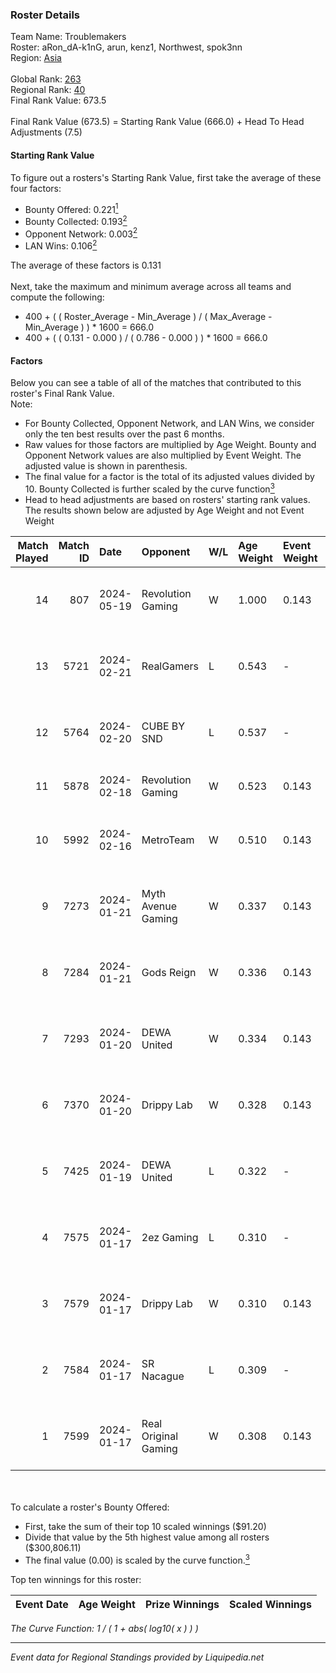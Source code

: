 ### Roster Details<br />
Team Name: Troublemakers<br />
Roster: aRon_dA-k1nG, arun, kenz1, Northwest, spok3nn<br />
Region: [Asia]( ../standings_asia.md)<br />
<br />
Global Rank: [263](../standings_global.md)<br />
Regional Rank: [40]( ../standings_asia.md)<br />
Final Rank Value:  673.5<br />
<br />
Final Rank Value (673.5) = Starting Rank Value (666.0) + Head To Head Adjustments (7.5)<br />

#### Starting Rank Value<br />
To figure out a rosters's Starting Rank Value, first take the average of these four factors:<br />
- Bounty Offered: 0.221[<sup>1</sup>](#table2)
- Bounty Collected: 0.193[<sup>2</sup>](#table1)
- Opponent Network: 0.003[<sup>2</sup>](#table1)
- LAN Wins: 0.106[<sup>2</sup>](#table1)

The average of these factors is 0.131<br />
<br />
Next, take the maximum and minimum average across all teams and compute the following:<br />
- 400 + ( ( Roster_Average - Min_Average ) / ( Max_Average - Min_Average ) ) * 1600 = 666.0
- 400 + ( ( 0.131 - 0.000 ) / ( 0.786 - 0.000 ) ) * 1600 = 666.0


#### Factors<br />
Below you can see a table of all of the matches that contributed to this roster's Final Rank Value.<br />
Note:<br />

- For Bounty Collected, Opponent Network, and LAN Wins, we consider only the ten best results over the past 6 months.
- Raw values for those factors are multiplied by Age Weight. Bounty and Opponent Network values are also multiplied by Event Weight. The adjusted value is shown in parenthesis.
- The final value for a factor is the total of its adjusted values divided by 10. Bounty Collected is further scaled by the curve function[<sup>3</sup>](#curveFunction)
- Head to head adjustments are based on rosters' starting rank values. The results shown below are adjusted by Age Weight and not Event Weight
<span id="table1"></span><br />


| Match Played | Match ID | Date       | Opponent             | W/L | Age Weight | Event Weight | Bounty Collected | Opponent Network | LAN Wins  | H2H Adj. | Roster                                            |
| -: | -: | :- | :- | :- | :- | :- | :- | :- | :- | -: | :- |
|           14 |      807 | 2024-05-19 | Revolution Gaming    | W   | 1.000      | 0.143        | 0.000 (0.000)    | 0.014 (0.002)    | 1 (1.000) |     8.39 | aRon_dA-k1nG, arun, kenz1, Northwest, spok3nn     |
|           13 |     5721 | 2024-02-21 | RealGamers           | L   | 0.543      | -            | -                | -                | -         |    -9.35 | aRon_dA-k1nG, arun, imyGDx, Northwest, nursSSS    |
|           12 |     5764 | 2024-02-20 | CUBE BY SND          | L   | 0.537      | -            | -                | -                | -         |    -8.41 | adai, dosikzz, mag1k3Y, OxygeN, rinn              |
|           11 |     5878 | 2024-02-18 | Revolution Gaming    | W   | 0.523      | 0.143        | 0.000 (0.000)    | 0.014 (0.001)    | 0 (0.000) |     4.34 | DiE, fitch, kamazbob, SNk, xztcu                  |
|           10 |     5992 | 2024-02-16 | MetroTeam            | W   | 0.510      | 0.143        | 0.000 (0.000)    | 0.000 (0.000)    | 0 (0.000) |     2.81 | captoun, DcAky, multibr3nd, ossic0r, ryujintensei |
|            9 |     7273 | 2024-01-21 | Myth Avenue Gaming   | W   | 0.337      | 0.143        | 0.005 (0.000)    | 0.192 (0.009)    | 0 (0.000) |     5.66 | aRon_dA-k1nG, arun, imyGDx, Northwest, nursSSS    |
|            8 |     7284 | 2024-01-21 | Gods Reign           | W   | 0.336      | 0.143        | 0.004 (0.000)    | 0.105 (0.005)    | 0 (0.000) |     5.90 | aRon_dA-k1nG, arun, imyGDx, Northwest, nursSSS    |
|            7 |     7293 | 2024-01-20 | DEWA United          | W   | 0.334      | 0.143        | 0.002 (0.000)    | 0.185 (0.009)    | 0 (0.000) |     6.14 | aRon_dA-k1nG, arun, imyGDx, Northwest, nursSSS    |
|            6 |     7370 | 2024-01-20 | Drippy Lab           | W   | 0.328      | 0.143        | 0.000 (0.000)    | 0.017 (0.001)    | 0 (0.000) |     2.02 | aRon_dA-k1nG, arun, imyGDx, Northwest, nursSSS    |
|            5 |     7425 | 2024-01-19 | DEWA United          | L   | 0.322      | -            | -                | -                | -         |    -4.25 | aRon_dA-k1nG, arun, imyGDx, Northwest, nursSSS    |
|            4 |     7575 | 2024-01-17 | 2ez Gaming           | L   | 0.310      | -            | -                | -                | -         |    -5.47 | aRon_dA-k1nG, arun, imyGDx, Northwest, nursSSS    |
|            3 |     7579 | 2024-01-17 | Drippy Lab           | W   | 0.310      | 0.143        | 0.000 (0.000)    | 0.017 (0.001)    | 0 (0.000) |     1.83 | aRon_dA-k1nG, arun, imyGDx, Northwest, nursSSS    |
|            2 |     7584 | 2024-01-17 | SR Nacague           | L   | 0.309      | -            | -                | -                | -         |    -7.12 | aRon_dA-k1nG, arun, imyGDx, Northwest, nursSSS    |
|            1 |     7599 | 2024-01-17 | Real Original Gaming | W   | 0.308      | 0.143        | 0.003 (0.000)    | 0.026 (0.001)    | 0 (0.000) |     5.03 | aRon_dA-k1nG, arun, imyGDx, Northwest, nursSSS    |

<br />
<span id="table2"></span><br />
To calculate a roster's Bounty Offered:<br />

- First, take the sum of their top 10 scaled winnings ($91.20)
- Divide that value by the 5th highest value among all rosters ($300,806.11)
- The final value (0.00) is scaled by the curve function.[<sup>3</sup>](#curveFunction)

Top ten winnings for this roster:<br />

| Event Date | Age Weight | Prize Winnings | Scaled Winnings |
| :- | -: | :- | :- |


<span id="curveFunction"></span>_The Curve Function: 1 / ( 1 + abs( log10( x ) ) )_<br />

---
_Event data for Regional Standings provided by Liquipedia.net_<br />

